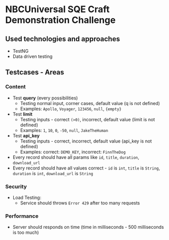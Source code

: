 # NBCUniversal SQE Craft Demonstration Challenge
## Used technologies and approaches 
* TestNG
* Data driven testing


## Testcases - Areas
### Content 
* Test **query** (every possibilities)
    * Testing normal input, corner cases, default value (q is not defined)
    * Examples: `Apollo`, `Voyager`, `123456`, `null`, `{empty}`
* Test **limit** 
     * Testing inputs - correct `(>0)`, incorrect, default value (limit is not defined)
     * Examples: `1`, `10`, `0`, `-50`, `null`, `JakeTheHuman`
* Test **api_key**
    * Testing inputs - correct, incorrect, default value (api_key is not defined)
    * Examples: correct: `DEMO_KEY`, incorrect: `FinnTheDog`
* Every record should have all params like `id`, `title`, `duration`, `download_url`
* Every record should have all values correct - `id` is `int`, `title` is `String`, `duration` is `int`, 
`download_url` is `String`
    
### Security
* Load Testing:
    * Service should throws `Error 429` after too many requests

### Performance
* Server should responds on time (time in milliseconds - 500 milliseconds is too much)
